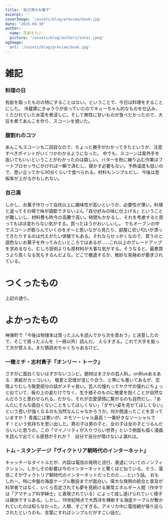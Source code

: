 ```yaml
---
title: '自己満のお菓子'
excerpt: ''
coverImage: '/assets/blog/preview/book.jpg'
date: '2025-04-30'
author:
  name: 花初そたい
  picture: '/assets/blog/authors/sotai.jpeg'
ogImage:
  url: '/assets/blog/preview/book.jpg'
---
```

# 雑記
### 料理の日
有給を取ったものの特にすることはない。ということで、今日は料理をすることにした。
冷蔵庫にきゅうりが余っていたのでキューちゃん的なものを仕込み、くたびれていた水菜を煮浸しに。そして無性に甘いものが食べたかったので、大豆を煮てあんこを作り、スコーンを焼いた。

### 腹割れのコツ
あんこもスコーンも二回目なので、ちょっと勝手がわかってきたというか、注意すべきポイントがいくつかわかるようになった。
中でも、スコーンは案外手を抜いてもいいということがわかったのは嬉しい。バターを粉に練り込む作業はフードプロセッサにかければ一瞬で済むし、寝かす必要もない。予熱温度も低いので、思い立ってから30分くらいで食べられる。材料もシンプルだし、今後は登板率が上がるかもしれない。

### 自己満
しかし、お菓子作りって自炊以上に趣味性が高いというか、必要性が薄い。料理と違ってその場で味が調節できないぶん「自分好みの味に仕上げる」ということが難しいし、材料費も昨今の高騰で高い。時間もかかるし、それを考慮すると買ってもほぼ変わらない気がする。買ったほうがおいしいし。
でもオーブンの中でスコーンが膨らんでいくのをオ～と思いながら見たり、部屋に甘い匂いが漂ってきたりするのは代えがたい体験でもある。それならせっかくなので、買うのと遜色ないお菓子を作ってみたいところではあるが……これ以上のグレードアップを求めるなら、むしろ技術よりも原材料が大事な気がする。そうなると、最悪買うより高くなる気もするんだよな。どこで撤退するか、微妙な見極めが要求されている。

# つくったもの
上記の通り。

# よかったもの
神保町で「今後は物理本は買ったぶんを読んでから次を買おう」と決意したので、そこで買ったぶんを（一冊以外）読んだ。
えらすぎる。これで大手を振って次が買える。まだ積読めちゃくちゃあるけど。

### 一穂ミチ・志村貴子『オンリー・トーク』
さすがに面白くないはずがないコンビ。題材はまさかの芸人BL。onBlueあるある：表紙がカッコいい。
敬愛と恋情が混じり合う、と帯にも書いてあるが、恋情よりむしろ敬愛部分の話がメチャ良い。芸人の憧れってヤクザの憧れにちょっと似ていて、板の上の姿だけでなく、生き様そのものに敬愛を抱くことが自然なんだろうと思わせられる。だから、それが恋愛感情に繋がるのも自然だし、「あんたにそんな面白くないことをしてほしくない」「ダサい姿を見せてほしくない」という思いが強くなるのも当然なんじゃなかろうか。何か間違ったことを言っていますか？
青嵐には悪いが、ホモソーシャル最高！一番好きなソーシャルです！という気持ちを思い出した。男の子は男の子と、女の子は女の子とつるんだらいいと思うの。この「マイノリティが入りづらい世界」という側面も描く漫画を読んで出てくる感想がそれか？　自分で自分が情けないよ漏れは。

### トム・スタンデージ『ヴィクトリア朝時代のインターネット』
キャッチーなタイトルだが、内容は電信の発明と流行、衰退についてのノンフィクション。しかしその影響は今のインターネットと驚くほど似ている。そう、電信こそがヴィクトリア朝時代のインターネットだったのだ……という話。
おもしれー。特に中盤の海底ケーブル敷設までが面白い。偉大な発明の統合と普及が科学者ではなく、いくら否定されても夢を見続ける異常エネルギー人間（作中では「アマチュア科学紳士」と表現されている）によって成し遂げられていく様子は痛快ですらある。しかし、19世紀時点で大西洋を横断する海底ケーブルが敷かれていたのは知らなかった。人類、すごすぎる。アメリカ中に電信網が張り巡らされたというのも、言葉にすればシンプルだがすごい話だ。
